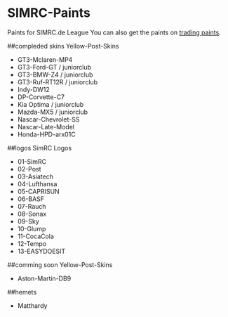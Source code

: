# SIMRC-Paints
Paints for SIMRC.de League
You can also get the paints on [trading paints](http://www.tradingpaints.com/profile/182493/Dustin-Hickmann).

##compleded skins
Yellow-Post-Skins
* GT3-Mclaren-MP4
* GT3-Ford-GT / juniorclub
* GT3-BMW-Z4 / juniorclub
* GT3-Ruf-RT12R / juniorclub
* Indy-DW12
* DP-Corvette-C7
* Kia Optima / juniorclub
* Mazda-MX5 / juniorclub
* Nascar-Chevrolet-SS
* Nascar-Late-Model
* Honda-HPD-arx01C

##logos
SimRC Logos
* 01-SimRC
* 02-Post
* 03-Asiatech
* 04-Lufthansa
* 05-CAPRISUN
* 06-BASF
* 07-Rauch
* 08-Sonax
* 09-Sky
* 10-Glump
* 11-CocaCola
* 12-Tempo
* 13-EASYDOESIT

##comming soon
Yellow-Post-Skins
* Aston-Martin-DB9

##hemets
* Matthardy
